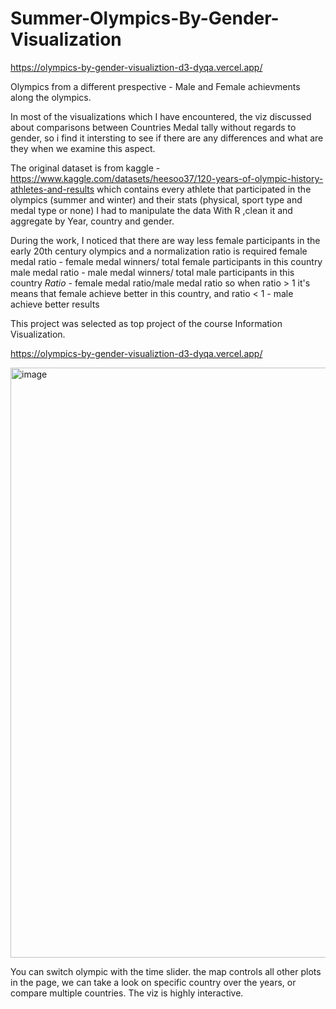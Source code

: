 # Summer-Olympics-By-Gender-Visualization

https://olympics-by-gender-visualiztion-d3-dyqa.vercel.app/

Olympics from a different prespective - Male and Female achievments along the olympics.

In most of the visualizations which I have encountered, the viz discussed about comparisons between Countries Medal tally without regards to gender,
so i find it intersting to see if there are any differences and what are they when we examine this aspect.

The original dataset is from kaggle - https://www.kaggle.com/datasets/heesoo37/120-years-of-olympic-history-athletes-and-results
which contains every athlete that participated in the olympics (summer and winter) and their stats (physical, sport type and medal type or none)
I had to manipulate the data With R ,clean it and aggregate by Year, country and gender.

During the work, I noticed that there are way less female participants in the early 20th century olympics and a normalization ratio is required
female medal ratio - female medal winners/ total female participants in this country
male medal ratio - male medal winners/ total male participants in this country
*Ratio* - female medal ratio/male medal ratio
so when ratio > 1 it's means that female achieve better in this country, and ratio < 1 - male achieve better results

This project was selected as top project of the course Information Visualization.

https://olympics-by-gender-visualiztion-d3-dyqa.vercel.app/

<img width="944" alt="image" src="https://user-images.githubusercontent.com/88659243/184530257-e30b7456-d041-415b-93da-70d50987bb66.png">


You can switch olympic with the time slider.
the map controls all other plots in the page, we can take a look on specific country over the years, or compare multiple countries.
The viz is highly interactive.
